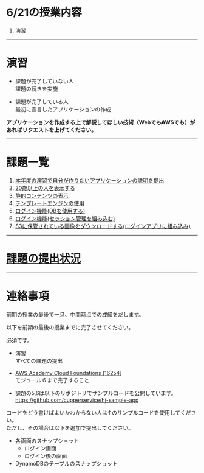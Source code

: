 # 6/21の授業内容
1. 演習

---
# 演習
* 課題が完了していない人  
課題の続きを実施

* 課題が完了している人  
最初に宣言したアプリケーションの作成

__アプリケーションを作成する上で解説してほしい技術（WebでもAWSでも）があればリクエストを上げてください。__

---
# 課題一覧
1. [本年度の演習で自分が作りたいアプリケーションの説明を提出](../0412/README.md)
2. [20歳以上の人を表示する](../0419/README.md)
3. [静的コンテンツの表示](../0426/README.md)
4. [テンプレートエンジンの使用](../0426/README.md)
5. [ログイン機能(DBを使用する)](../0517/README.md)
6. [ログイン機能(セッション管理を組み込む)](../0524/README.md)
7. [S3に保管されている画像をダウンロードする(ログインアプリに組み込み)](../0531/README.md)

---
# [課題の提出状況](https://docs.google.com/spreadsheets/d/1-1IpvcpWOiS16cb5mbHLZIbjfzzXOXL-/edit#gid=2043167784)

---
# 連絡事項
前期の授業の最後で一旦、中間時点での成績をだします。

以下を前期の最後の授業までに完了させてください。

必須です。

* 演習  
すべての課題の提出

* [AWS Academy Cloud Foundations [16254]](https://awsacademy.instructure.com/courses/16254)  
モジュール６まで完了すること

* 課題の5,6は以下のリポジトリでサンプルコードを公開しています。  
https://github.com/cupperservice/hj-sample-app

コードをどう書けばよいかわからない人は↑のサンプルコードを使用してください。  
ただし、その場合は以下を追加で提出してください。
* 各画面のスナップショット
  * ログイン画面
  * ログイン後の画面
* DynamoDBのテーブルのスナップショット
